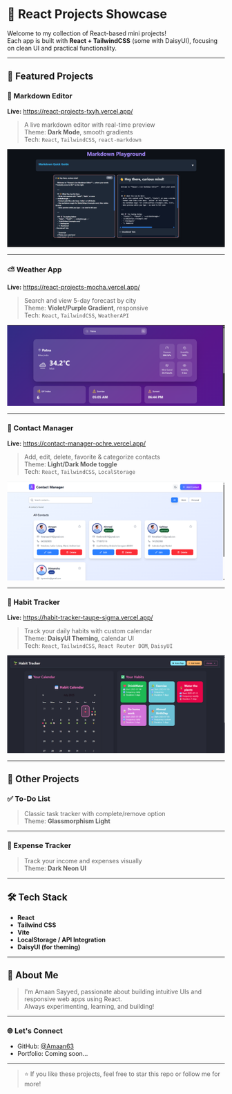 # 🚀 React Projects Showcase

Welcome to my collection of React-based mini projects!  
Each app is built with **React + TailwindCSS** (some with DaisyUI), focusing on clean UI and practical functionality.

---

## 🌟 Featured Projects

### 📝 Markdown Editor

**Live:** <a href="https://react-projects-txyh.vercel.app/" target="_blank">https://react-projects-txyh.vercel.app/</a>

> A live markdown editor with real-time preview  
> Theme: **Dark Mode**, smooth gradients  
> Tech: `React`, `TailwindCSS`, `react-markdown`

![Markdown Editor](/Markdown-Editor/Output/Main.png)

---

### ⛅ Weather App

**Live:** <a href="https://react-projects-mocha.vercel.app/" target="_blank">https://react-projects-mocha.vercel.app/</a>

> Search and view 5-day forecast by city  
> Theme: **Violet/Purple Gradient**, responsive  
> Tech: `React`, `TailwindCSS`, `WeatherAPI`

![Weather App](/Weather-App/Output/Main.png)

---

### 📇 Contact Manager

**Live:** <a href="https://contact-manager-ochre.vercel.app/" target="_blank">https://contact-manager-ochre.vercel.app/</a>

> Add, edit, delete, favorite & categorize contacts  
> Theme: **Light/Dark Mode toggle**  
> Tech: `React`, `TailwindCSS`, `LocalStorage`

![Contact Manager](/Contact-Manager/Output/Main.png)

---

### 📆 Habit Tracker

**Live:** <a href="https://habit-tracker-taupe-sigma.vercel.app/" target="_blank">https://habit-tracker-taupe-sigma.vercel.app/</a>

> Track your daily habits with custom calendar  
> Theme: **DaisyUI Theming**, calendar UI  
> Tech: `React`, `TailwindCSS`, `React Router DOM`, `DaisyUI`

![Habit Tracker](/Habit-Tracker/Output/Main.png)

---

## 🧩 Other Projects

### ✅ To-Do List

<!-- **Live:** <a href="#" target="_blank">_(Add your live link here)_</a>   -->

> Classic task tracker with complete/remove option  
> Theme: **Glassmorphism Light**

---

### 💸 Expense Tracker

<!-- **Live:** <a href="#" target="_blank">_(Add your live link here)_</a>   -->

> Track your income and expenses visually  
> Theme: **Dark Neon UI**

---

## 🛠️ Tech Stack

- **React**
- **Tailwind CSS**
- **Vite**
- **LocalStorage / API Integration**
- **DaisyUI (for theming)**

---

## 📌 About Me

> I'm Amaan Sayyed, passionate about building intuitive UIs and responsive web apps using React.  
> Always experimenting, learning, and building!

---

### 🌐 Let's Connect

- GitHub: <a href="https://github.com/Amaan63" target="_blank">@Amaan63</a>
- Portfolio: Coming soon...

---

> ⭐ If you like these projects, feel free to star this repo or follow me for more!
